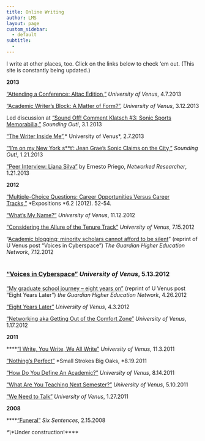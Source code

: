 ```yaml
---
title: Online Writing
author: LMS
layout: page
custom_sidebar:
  - default
subtitle:
  - 
---
```

I write at other places, too. Click on the links below to check &#8216;em out. (This site is constantly being updated.)

**2013**

[&#8220;Attending a Conference: Altac Edition,&#8221;][1] *University of Venus*, 4.7.2013

[&#8220;Academic Writer’s Block: A Matter of Form?&#8221;][2], *University of Venus*, 3.12.2013

Led discussion at [&#8220;Sound Off! Comment Klatsch #3: Sonic Sports Memorabilia,&#8221;][3] *Sounding Out!*, 3.1.2013

[&#8220;The Writer Inside Me&#8221;][4],* University of Venus*, 2.7.2013

[&#8220;&#8216;I&#8217;m on my New York s**t&#8217;: Jean Grae&#8217;s Sonic Claims on the City,&#8221;][5] *Sounding Out!*, 1.21.2013

[&#8220;Peer Interview: Liana Silva&#8221;][6] by Ernesto Priego, *Networked Researcher*, 1.21.2013

**2012**

[&#8220;Multiple-Choice Questions: Career Opportunities Versus Career Tracks,&#8221;][7] *Expositions *6.2 (2012). 52-54.

[&#8220;What&#8217;s My Name?&#8221;][8] *University of Venus*, 11.12.2012

[&#8220;Considering the Allure of the Tenure Track&#8221;][9] *University of Venus*, 7.15.2012

&#8220;[Academic blogging: minority scholars cannot afford to be silent][10]&#8221; (reprint of U Venus post &#8220;Voices in Cyberspace&#8221;) *The Guardian Higher Education Network*, 7.12.2012

<h1 itemprop="name headline  ">
  <a style="font-size: 16px;" href="http://www.insidehighered.com/blogs/university-venus/voices-cyberspace">&#8220;Voices in Cyberspace&#8221;</a><span style="font-size: 16px;"> </span><em style="font-size: 16px;">University of Venus</em><span style="font-size: 16px;">, 5.13.2012</span>
</h1>

[&#8220;My graduate school journey &#8211; eight years on&#8221;][11] (reprint of U Venus post &#8220;Eight Years Later&#8221;) *the Guardian Higher Education Network*, 4.26.2012

[&#8220;Eight Years Later&#8221;][12] *University of Venus*, 4.3.2012

[&#8220;Networking aka Getting Out of the Comfort Zone&#8221;][13] *University of Venus*, 1.17.2012

**2011**

****[&#8220;I Write, You Write, We All Write&#8221;][14] *University of Venus*, 11.3.2011

[&#8220;Nothing&#8217;s Perfect&#8221;][15] *Small Strokes Big Oaks, *8.19.2011

[&#8220;How Do You Define An Academic?&#8221;][16] *University of Venus*, 8.14.2011

[&#8220;What Are You Teaching Next Semester?&#8221;][17] *University of Venus*, 5.10.2011

[&#8220;We Need to Talk&#8221;][18] *University of Venus*, 1.27.2011

**2008**

****[&#8220;Funeral&#8221;][19] *Six Sentences*, 2.15.2008

*\*\\*\*Under construction!\*\***

 [1]: http://www.insidehighered.com/blogs/university-venus/attending-conference-altac-edition
 [2]: http://www.insidehighered.com/blogs/university-venus/academic-writer%E2%80%99s-block-matter-form
 [3]: http://soundstudiesblog.com/2013/03/01/sound-off-comment-klatsch-3/
 [4]: http://www.insidehighered.com/blogs/university-venus/writer-inside-me
 [5]: http://soundstudiesblog.com/2013/01/21/jean-graes-sonic-claims-on-the-city/
 [6]: http://www.networkedresearcher.co.uk/2013/01/21/peer-interview-liana-silva/
 [7]: http://expositions.journals.villanova.edu/article/view/1512/1334
 [8]: http://www.insidehighered.com/blogs/university-venus/what%E2%80%99s-my-name
 [9]: http://www.insidehighered.com/blogs/university-venus/considering-allure-tenure-track
 [10]: http://www.guardian.co.uk/higher-education-network/blog/2012/jul/12/blogging-for-minority-subjects-and-academics
 [11]: http://www.guardian.co.uk/higher-education-network/blog/2012/apr/26/my-graduate-school-journey
 [12]: http://www.insidehighered.com/blogs/university-venus/eight-years-later
 [13]: http://www.insidehighered.com/blogs/networking-aka-getting-outside-comfort-zone
 [14]: http://www.insidehighered.com/blogs/university-venus/i-write-you-write-we-all-write
 [15]: http://smallstrokesbigoaks.com/2011/08/19/guest-post/
 [16]: http://www.insidehighered.com/blogs/university_of_venus/how_do_you_define_an_academic
 [17]: http://www.insidehighered.com/blogs/university_of_venus/what_are_you_teaching_next_semester
 [18]: http://www.insidehighered.com/blogs/university_of_venus/we_need_to_talk
 [19]: http://sixsentences.blogspot.com/2008/02/funeral.html